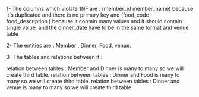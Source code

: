 1- The columns which violate 1NF are :  (member_id  member_name) because it's duplicated and there is no primary key
and (food_code | food_description ) because it contain many values and it should contain single value.
and the dinner_date have to be in the same format and venue table

2- The entities are : Member , Dinner, Food, venue.

3- The tables and relations between it :

relation between tables : Member and Dinner is many to many so we will create third table.
relation between tables : Dinner and Food is many to many so we will create third table.
relation between tables : Dinner and venue is many to many so we will create third table.

